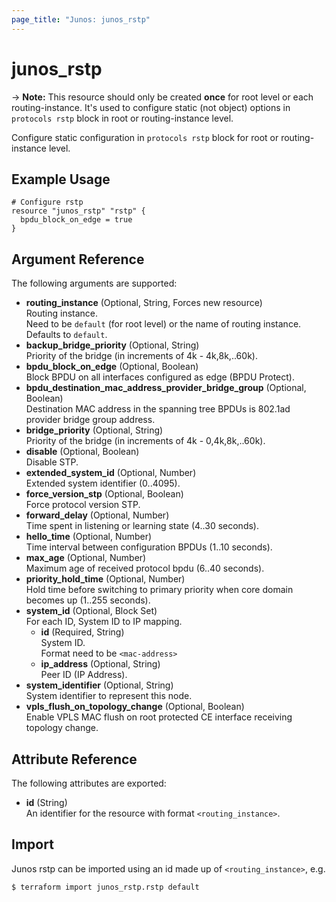 ```yaml
---
page_title: "Junos: junos_rstp"
---
```


# junos_rstp

-> **Note:** This resource should only be created **once** for root level or each
routing-instance. It's used to configure static (not object) options in `protocols rstp` block
in root or routing-instance level.

Configure static configuration in `protocols rstp` block for root or routing-instance level.

## Example Usage

```hcl
# Configure rstp
resource "junos_rstp" "rstp" {
  bpdu_block_on_edge = true
}
```

## Argument Reference

The following arguments are supported:

- **routing_instance** (Optional, String, Forces new resource)  
  Routing instance.  
  Need to be `default` (for root level) or the name of routing instance.  
  Defaults to `default`.
- **backup_bridge_priority** (Optional, String)  
  Priority of the bridge (in increments of 4k - 4k,8k,..60k).
- **bpdu_block_on_edge** (Optional, Boolean)  
  Block BPDU on all interfaces configured as edge (BPDU Protect).
- **bpdu_destination_mac_address_provider_bridge_group** (Optional, Boolean)  
  Destination MAC address in the spanning tree BPDUs is 802.1ad provider bridge group address.
- **bridge_priority** (Optional, String)  
  Priority of the bridge (in increments of 4k - 0,4k,8k,..60k).
- **disable** (Optional, Boolean)  
  Disable STP.
- **extended_system_id** (Optional, Number)  
  Extended system identifier (0..4095).
- **force_version_stp** (Optional, Boolean)  
  Force protocol version STP.
- **forward_delay** (Optional, Number)  
  Time spent in listening or learning state (4..30 seconds).
- **hello_time** (Optional, Number)  
  Time interval between configuration BPDUs (1..10 seconds).
- **max_age** (Optional, Number)  
  Maximum age of received protocol bpdu (6..40 seconds).
- **priority_hold_time** (Optional, Number)  
  Hold time before switching to primary priority when core domain becomes up (1..255 seconds).
- **system_id** (Optional, Block Set)  
  For each ID, System ID to IP mapping.
  - **id** (Required, String)  
    System ID.  
    Format need to be `<mac-address>`
  - **ip_address** (Optional, String)  
    Peer ID (IP Address).
- **system_identifier** (Optional, String)  
  System identifier to represent this node.
- **vpls_flush_on_topology_change** (Optional, Boolean)  
  Enable VPLS MAC flush on root protected CE interface receiving topology change.

## Attribute Reference

The following attributes are exported:

- **id** (String)  
  An identifier for the resource with format `<routing_instance>`.

## Import

Junos rstp can be imported using an id made up of `<routing_instance>`, e.g.

```shell
$ terraform import junos_rstp.rstp default
```
